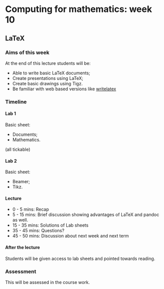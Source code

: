 # Computing for mathematics: week 10
## LaTeX

### Aims of this week

At the end of this lecture students will be:

- Able to write basic LaTeX documents;
- Create presentations using LaTeX;
- Create basic drawings using Tigz.
- Be familiar with web based versions like [writelatex](https://www.writelatex.com/)

### Timeline

#### Lab 1

Basic sheet:

- Documents;
- Mathematics.

(all tickable)

#### Lab 2

Basic sheet:

- Beamer;
- Tikz.

#### Lecture

- 0 - 5 mins: Recap
- 5 - 15 mins: Brief discussion showing advantages of LaTeX and pandoc as well.
- 15 - 35 mins: Solutions of Lab sheets
- 35 - 45 mins: Questions?
- 45 - 50 mins: Discussion about next week and next term

#### After the lecture

Students will be given access to lab sheets and pointed towards reading.

### Assessment

This will be assessed in the course work.
